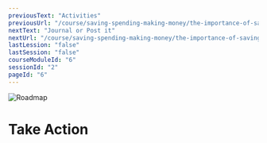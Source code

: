 ```yaml
---
previousText: "Activities"
previousUrl: "/course/saving-spending-making-money/the-importance-of-saving/activities"
nextText: "Journal or Post it"
nextUrl: "/course/saving-spending-making-money/the-importance-of-saving/journal-or-post-it"
lastLession: "false"
lastSession: "false"
courseModuleId: "6"
sessionId: "2"
pageId: "6"
---
```



![Roadmap](/assets/img/lets-talk-about-it.png)
# Take Action